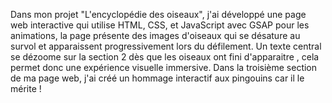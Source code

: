 Dans mon projet "L'encyclopédie des oiseaux", j'ai développé une page web interactive qui utilise HTML, CSS, et JavaScript avec GSAP pour les animations, la page présente des images d'oiseaux qui se désature au survol et apparaissent progressivement lors du défilement.
Un texte central se dézoome sur la section 2 dès que les oiseaux ont fini d'apparaitre , cela permet donc une expérience visuelle immersive.
Dans la troisième section de ma page web, j'ai créé un hommage interactif aux pingouins car il le mérite !
